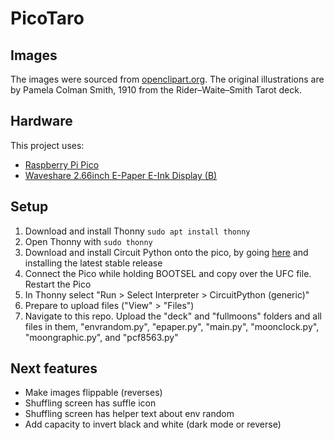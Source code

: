 # PicoTaro

## Images
The images were sourced from [openclipart.org](https://openclipart.org/artist/klaatu-tarot). The original illustrations are by Pamela Colman Smith, 1910 from the Rider–Waite–Smith Tarot deck. 

## Hardware
This project uses: 
 - [Raspberry Pi Pico](https://www.raspberrypi.com/products/raspberry-pi-pico/)
 - [Waveshare 2.66inch E-Paper E-Ink Display (B)](https://www.waveshare.com/pico-epaper-2.66-b.htm)

## Setup
1) Download and install Thonny `sudo apt install thonny`
2) Open Thonny with `sudo thonny`
3) Download and install Circuit Python onto the pico, by going [here](https://circuitpython.org/board/raspberry_pi_pico/) and installing the latest stable release
4) Connect the Pico while holding BOOTSEL and copy over the UFC file. Restart the Pico
5) In Thonny select "Run > Select Interpreter > CircuitPython (generic)"
6) Prepare to upload files ("View" > "Files")
7) Navigate to this repo. Upload the "deck" and "fullmoons" folders and all files in them, "envrandom.py", "epaper.py", "main.py", "moonclock.py", "moongraphic.py", and "pcf8563.py"


## Next features
 - Make images flippable (reverses)
 - Shuffling screen has suffle icon
 - Shuffling screen has helper text about env random
 - Add capacity to invert black and white (dark mode or reverse)
